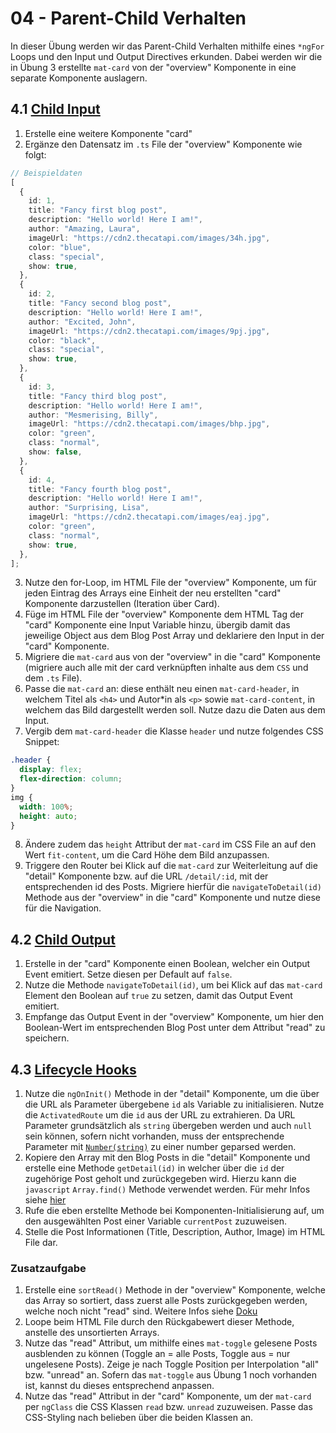 # 04 - Parent-Child Verhalten

In dieser Übung werden wir das Parent-Child Verhalten mithilfe eines `*ngFor` Loops und den Input und Output Directives erkunden. Dabei werden wir die in Übung 3 erstellte `mat-card` von der "overview" Komponente in eine separate Komponente auslagern.

## 4.1 [Child Input](/slides/presentation/content/04-parent-child.md#html-in-parent)

1. Erstelle eine weitere Komponente "card"
2. Ergänze den Datensatz im `.ts` File der "overview" Komponente wie folgt:

```typescript
// Beispieldaten
[
  {
    id: 1,
    title: "Fancy first blog post",
    description: "Hello world! Here I am!",
    author: "Amazing, Laura",
    imageUrl: "https://cdn2.thecatapi.com/images/34h.jpg",
    color: "blue",
    class: "special",
    show: true,
  },
  {
    id: 2,
    title: "Fancy second blog post",
    description: "Hello world! Here I am!",
    author: "Excited, John",
    imageUrl: "https://cdn2.thecatapi.com/images/9pj.jpg",
    color: "black",
    class: "special",
    show: true,
  },
  {
    id: 3,
    title: "Fancy third blog post",
    description: "Hello world! Here I am!",
    author: "Mesmerising, Billy",
    imageUrl: "https://cdn2.thecatapi.com/images/bhp.jpg",
    color: "green",
    class: "normal",
    show: false,
  },
  {
    id: 4,
    title: "Fancy fourth blog post",
    description: "Hello world! Here I am!",
    author: "Surprising, Lisa",
    imageUrl: "https://cdn2.thecatapi.com/images/eaj.jpg",
    color: "green",
    class: "normal",
    show: true,
  },
];
```

3. Nutze den for-Loop, im HTML File der "overview" Komponente, um für jeden Eintrag des Arrays eine Einheit der neu erstellten "card" Komponente darzustellen (Iteration über Card).
4. Füge im HTML File der "overview" Komponente dem HTML Tag der "card" Komponente eine Input Variable hinzu, übergib damit das jeweilige Object aus dem Blog Post Array und deklariere den Input in der "card" Komponente.
5. Migriere die `mat-card` aus von der "overview" in die "card" Komponente (migriere auch alle mit der card verknüpften inhalte aus dem `CSS` und dem `.ts` File).
6. Passe die `mat-card` an: diese enthält neu einen `mat-card-header`, in welchem Titel als `<h4>` und Autor\*in als `<p>` sowie `mat-card-content`, in welchem das Bild dargestellt werden soll. Nutze dazu die Daten aus dem Input.
7. Vergib dem `mat-card-header` die Klasse `header` und nutze folgendes CSS Snippet:

```css
.header {
  display: flex;
  flex-direction: column;
}
img {
  width: 100%;
  height: auto;
}
```

8. Ändere zudem das `height` Attribut der `mat-card` im CSS File an auf den Wert `fit-content`, um die Card Höhe dem Bild anzupassen.
9. Triggere den Router bei Klick auf die `mat-card` zur Weiterleitung auf die "detail" Komponente bzw. auf die URL `/detail/:id`, mit der entsprechenden id des Posts. Migriere hierfür die `navigateToDetail(id)` Methode aus der "overview" in die "card" Komponente und nutze diese für die Navigation.

## 4.2 [Child Output](/slides/presentation/content/04-parent-child.md#html-in-parent)

1. Erstelle in der "card" Komponente einen Boolean, welcher ein Output Event emitiert. Setze diesen per Default auf `false`.
2. Nutze die Methode `navigateToDetail(id)`, um bei Klick auf das `mat-card` Element den Boolean auf `true` zu setzen, damit das Output Event emitiert.
3. Empfange das Output Event in der "overview" Komponente, um hier den Boolean-Wert im entsprechenden Blog Post unter dem Attribut "read" zu speichern.

## 4.3 [Lifecycle Hooks](/slides/presentation/content/04-parent-child.md#lifecycle-hooks)

1. Nutze die `ngOnInit()` Methode in der "detail" Komponente, um die über die URL als Parameter übergebene `id` als Variable zu initialisieren. Nutze die `ActivatedRoute` um die `id` aus der URL zu extrahieren. Da URL Parameter grundsätzlich als `string` übergeben werden und auch `null` sein können, sofern nicht vorhanden, muss der entsprechende Parameter mit [`Number(string)`](https://developer.mozilla.org/en-US/docs/Web/JavaScript/Reference/Global_Objects/Number?retiredLocale=de) zu einer number geparsed werden.
2. Kopiere den Array mit den Blog Posts in die "detail" Komponente und erstelle eine Methode `getDetail(id)` in welcher über die `id` der zugehörige Post geholt und zurückgegeben wird. Hierzu kann die `javascript` `Array.find()` Methode verwendet werden. Für mehr Infos siehe [hier](https://developer.mozilla.org/en-US/docs/Web/JavaScript/Reference/Global_Objects/Array/find?retiredLocale=de)
3. Rufe die eben erstellte Methode bei Komponenten-Initialisierung auf, um den ausgewählten Post einer Variable `currentPost` zuzuweisen.
4. Stelle die Post Informationen (Title, Description, Author, Image) im HTML File dar.

### Zusatzaufgabe

1. Erstelle eine `sortRead()` Methode in der "overview" Komponente, welche das Array so sortiert, dass zuerst alle Posts zurückgegeben werden, welche noch nicht "read" sind. Weitere Infos siehe [Doku](https://developer.mozilla.org/en-US/docs/Web/JavaScript/Reference/Global_Objects/Array/sort?retiredLocale=de)
2. Loope beim HTML File durch den Rückgabewert dieser Methode, anstelle des unsortierten Arrays.
3. Nutze das "read" Attribut, um mithilfe eines `mat-toggle` gelesene Posts ausblenden zu können (Toggle an = alle Posts, Toggle aus = nur ungelesene Posts). Zeige je nach Toggle Position per Interpolation "all" bzw. "unread" an. Sofern das `mat-toggle` aus Übung 1 noch vorhanden ist, kannst du dieses entsprechend anpassen.
4. Nutze das "read" Attribut in der "card" Komponente, um der `mat-card` per `ngClass` die CSS Klassen `read` bzw. `unread` zuzuweisen. Passe das CSS-Styling nach belieben über die beiden Klassen an.
